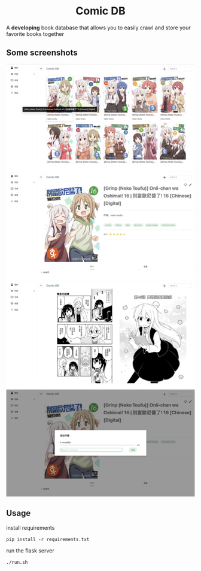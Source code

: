 <h1 align="center">Comic DB</h1>

A **developing** book database that allows you to easily crawl and store your favorite books together

<h2>Some screenshots</h2>

![](/docs/screenshots/main.jpg)
![](/docs/screenshots/book_info.jpg)
![](/docs/screenshots/reading.jpg)
![](/docs/screenshots/crawler.jpg)

<h2>Usage</h2>
install requirements

```shell
pip install -r requirements.txt
```

run the flask server

```shell
./run.sh
```

